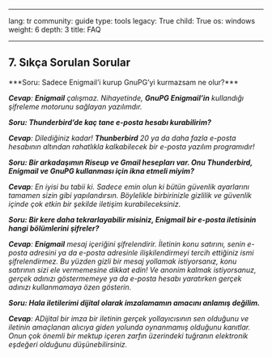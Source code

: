 

---

lang: tr
community: guide
type: tools
legacy: True
child: True
os: windows
weight: 6
depth: 3
title: FAQ

---

## 7. Sıkça Sorulan Sorular ##

<div class="background" markdown="1"> 
***Soru: Sadece Enigmail’i kurup GnuPG’yi kurmazsam ne olur?***

***Cevap**: **Enigmail** çalışmaz. Nihayetinde, **GnuPG Enigmail’in** kullandığı şifreleme motorunu sağlayan yazılımdır.*

***Soru: Thunderbird’de kaç tane e-posta hesabı kurabilirim?***

***Cevap**: Dilediğiniz kadar! **Thunberbird** 20 ya da daha fazla e-posta hesabının altından rahatlıkla kalkabilecek bir e-posta yazılım programıdır!* 

***Soru: Bir arkadaşımın Riseup ve Gmail hesepları var. Onu Thunderbird, Enigmail ve GnuPG kullanması için ikna etmeli miyim?*** 

***Cevap**: En iyisi bu tabii ki. Sadece emin olun ki bütün güvenlik ayarlarını tamamen sizin gibi yapılandırsın. Böylelikle birbirinizle gizlilik ve güvenlik içinde çok etkin bir şekilde iletişim kurabileceksiniz.*

***Soru: Bir kere daha tekrarlayabilir misiniz, Enigmail bir e-posta iletisinin hangi bölümlerini şifreler?***

***Cevap**: **Enigmail** mesaj içeriğini şifrelendirir. İletinin konu satırını, senin e-posta adresini ya da e-posta adresinle ilişkilendirmeyi tercih ettiğiniz ismi şifrelendirmez. Bu yüzden gizli bir mesaj yollamak istiyorsanız, konu satırının sizi ele vermemesine dikkat edin! Ve anonim kalmak istiyorsanuz, gerçek adınızı göstermemeye ya da e-posta hesabı yaratırken gerçek adınızı kullanmamaya özen gösterin.* 

***Soru: Hala iletilerimi dijital olarak imzalamamın amacını anlamış değilim.***

***Cevap**: ADijital bir imza bir iletinin gerçek yollayıcısının sen olduğunu ve iletinin amaçlanan alıcıya giden yolunda oynanmamış olduğunu kanıtlar. Onun çok önemli bir mektup içeren zarfın üzerindeki tuğranın elektronik eşdeğeri olduğunu düşünebilirsiniz.*

</div>

